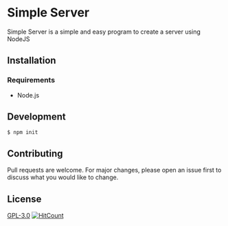 # Simple Server

Simple Server is a simple and easy program to create a server using NodeJS

## Installation

### Requirements
* Node.js

## Development
```
$ npm init
```

## Contributing
Pull requests are welcome. For major changes, please open an issue first to discuss what you would like to change.

## License
[GPL-3.0](https://choosealicense.com/licenses/gpl-3.0/) [![HitCount](http://hits.dwyl.com/{marwari}/{NodeJs-Projects}.svg)](http://hits.dwyl.com/{marwari}/{NodeJs-Projects})